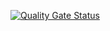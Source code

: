 [![Quality Gate Status](https://sonarcloud.io/api/project_badges/measure?project=testingorg-bogdan_WebAPI-from-guide&metric=alert_status)](https://sonarcloud.io/dashboard?id=testingorg-bogdan_WebAPI-from-guide)
